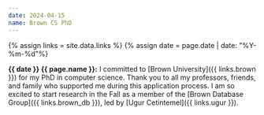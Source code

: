 ```yaml
---
date: 2024-04-15
name: Brown CS PhD
---
```


{% assign links = site.data.links %}
{% assign date = page.date | date: "%Y-%m-%d"%}

**{{ date }} {{ page.name }}:** I committed to [Brown University]({{ links.brown
}}) for my PhD in computer science. Thank you to all my professors, friends, and
family who supported me during this application process. I am so excited to
start research in the Fall as a member of the [Brown Database Group]({{
links.brown_db }}), led by [Ugur Cetintemel]({{ links.ugur }}).
